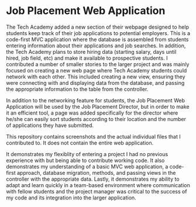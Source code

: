 # Job Placement Web Application
The Tech Academy added a new section of their webpage designed to help students keep track of their job applications to potential employers.
This is a code-first MVC application where the database is assembled from students entering information about their applications and job searches.
In addition, the Tech Academy plans to store hiring data (starting salary, days until hired, job field, etc) and make it available to prospective students.
I contributed a number of smaller stories to the larger project and was mainly focused on creating a new web page where Tech Academy students
could network with each other. This included creating a new view, ensuring they were connecting with and displaying data from the database, 
and passing the appropriate information to the table from the controller.

In addition to the networking feature for students, the Job Placement Web Application will be used by the
Job Placement Director, but in order to make it an efficient tool, a page was added specifically for the director where he/she can easily sort
students according to their location and the number of applications they have submitted.

This repository contains screenshots and the actual individual files that I contributed to. It does not contain the entire web application. 

It demonstrates my flexiblity of entering a project I had no previous experience with but being able to contribute working code. 
It also demonstrates my understanding of a basic MVC web application, a code-first approach, database migration, methods, and passing views in
the controller with the appropriate data. Lastly, it demonstrates my ability to adapt and learn quickly in a team-based environment where
communication with fellow students and the project manager was critical to the success of my code and its integration into the larger application.
